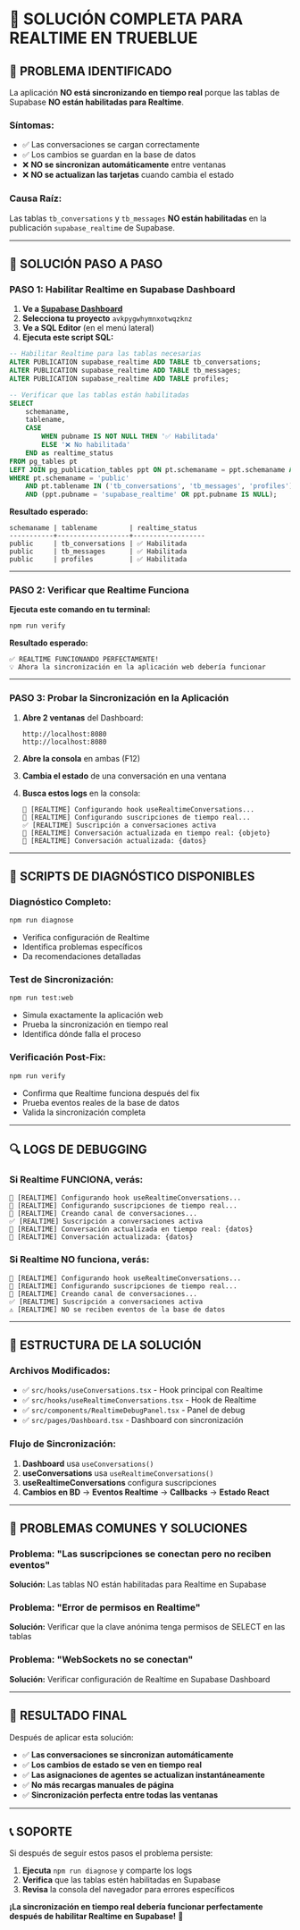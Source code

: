 # 🔧 SOLUCIÓN COMPLETA PARA REALTIME EN TRUEBLUE

## 🚨 **PROBLEMA IDENTIFICADO**

La aplicación **NO está sincronizando en tiempo real** porque las tablas de Supabase **NO están habilitadas para Realtime**.

### **Síntomas:**
- ✅ Las conversaciones se cargan correctamente
- ✅ Los cambios se guardan en la base de datos
- ❌ **NO se sincronizan automáticamente** entre ventanas
- ❌ **NO se actualizan las tarjetas** cuando cambia el estado

### **Causa Raíz:**
Las tablas `tb_conversations` y `tb_messages` **NO están habilitadas** en la publicación `supabase_realtime` de Supabase.

---

## 🚀 **SOLUCIÓN PASO A PASO**

### **PASO 1: Habilitar Realtime en Supabase Dashboard**

1. **Ve a [Supabase Dashboard](https://supabase.com/dashboard)**
2. **Selecciona tu proyecto** `avkpygwhymnxotwqzknz`
3. **Ve a SQL Editor** (en el menú lateral)
4. **Ejecuta este script SQL:**

```sql
-- Habilitar Realtime para las tablas necesarias
ALTER PUBLICATION supabase_realtime ADD TABLE tb_conversations;
ALTER PUBLICATION supabase_realtime ADD TABLE tb_messages;
ALTER PUBLICATION supabase_realtime ADD TABLE profiles;

-- Verificar que las tablas están habilitadas
SELECT 
    schemaname,
    tablename,
    CASE 
        WHEN pubname IS NOT NULL THEN '✅ Habilitada'
        ELSE '❌ No habilitada'
    END as realtime_status
FROM pg_tables pt
LEFT JOIN pg_publication_tables ppt ON pt.schemaname = ppt.schemaname AND pt.tablename = ppt.tablename
WHERE pt.schemaname = 'public' 
    AND pt.tablename IN ('tb_conversations', 'tb_messages', 'profiles')
    AND (ppt.pubname = 'supabase_realtime' OR ppt.pubname IS NULL);
```

**Resultado esperado:**
```
schemaname | tablename        | realtime_status
-----------+------------------+------------------
public     | tb_conversations | ✅ Habilitada
public     | tb_messages      | ✅ Habilitada
public     | profiles         | ✅ Habilitada
```

---

### **PASO 2: Verificar que Realtime Funciona**

**Ejecuta este comando en tu terminal:**

```bash
npm run verify
```

**Resultado esperado:**
```
✅ REALTIME FUNCIONANDO PERFECTAMENTE!
💡 Ahora la sincronización en la aplicación web debería funcionar
```

---

### **PASO 3: Probar la Sincronización en la Aplicación**

1. **Abre 2 ventanas** del Dashboard:
   ```
   http://localhost:8080
   http://localhost:8080
   ```

2. **Abre la consola** en ambas (F12)

3. **Cambia el estado** de una conversación en una ventana

4. **Busca estos logs** en la consola:
   ```
   🔌 [REALTIME] Configurando hook useRealtimeConversations...
   🔄 [REALTIME] Configurando suscripciones de tiempo real...
   ✅ [REALTIME] Suscripción a conversaciones activa
   🔄 [REALTIME] Conversación actualizada en tiempo real: {objeto}
   🔄 [REALTIME] Conversación actualizada: {datos}
   ```

---

## 🧪 **SCRIPTS DE DIAGNÓSTICO DISPONIBLES**

### **Diagnóstico Completo:**
```bash
npm run diagnose
```
- Verifica configuración de Realtime
- Identifica problemas específicos
- Da recomendaciones detalladas

### **Test de Sincronización:**
```bash
npm run test:web
```
- Simula exactamente la aplicación web
- Prueba la sincronización en tiempo real
- Identifica dónde falla el proceso

### **Verificación Post-Fix:**
```bash
npm run verify
```
- Confirma que Realtime funciona después del fix
- Prueba eventos reales de la base de datos
- Valida la sincronización completa

---

## 🔍 **LOGS DE DEBUGGING**

### **Si Realtime FUNCIONA, verás:**
```
🔌 [REALTIME] Configurando hook useRealtimeConversations...
🔄 [REALTIME] Configurando suscripciones de tiempo real...
📡 [REALTIME] Creando canal de conversaciones...
✅ [REALTIME] Suscripción a conversaciones activa
🔄 [REALTIME] Conversación actualizada en tiempo real: {datos}
🔄 [REALTIME] Conversación actualizada: {datos}
```

### **Si Realtime NO funciona, verás:**
```
🔌 [REALTIME] Configurando hook useRealtimeConversations...
🔄 [REALTIME] Configurando suscripciones de tiempo real...
📡 [REALTIME] Creando canal de conversaciones...
✅ [REALTIME] Suscripción a conversaciones activa
⚠️ [REALTIME] NO se reciben eventos de la base de datos
```

---

## 🎯 **ESTRUCTURA DE LA SOLUCIÓN**

### **Archivos Modificados:**
- ✅ `src/hooks/useConversations.tsx` - Hook principal con Realtime
- ✅ `src/hooks/useRealtimeConversations.tsx` - Hook de Realtime
- ✅ `src/components/RealtimeDebugPanel.tsx` - Panel de debug
- ✅ `src/pages/Dashboard.tsx` - Dashboard con sincronización

### **Flujo de Sincronización:**
1. **Dashboard** usa `useConversations()`
2. **useConversations** usa `useRealtimeConversations()`
3. **useRealtimeConversations** configura suscripciones
4. **Cambios en BD** → **Eventos Realtime** → **Callbacks** → **Estado React**

---

## 🚨 **PROBLEMAS COMUNES Y SOLUCIONES**

### **Problema: "Las suscripciones se conectan pero no reciben eventos"**
**Solución:** Las tablas NO están habilitadas para Realtime en Supabase

### **Problema: "Error de permisos en Realtime"**
**Solución:** Verificar que la clave anónima tenga permisos de SELECT en las tablas

### **Problema: "WebSockets no se conectan"**
**Solución:** Verificar configuración de Realtime en Supabase Dashboard

---

## 🎉 **RESULTADO FINAL**

Después de aplicar esta solución:

- ✅ **Las conversaciones se sincronizan automáticamente**
- ✅ **Los cambios de estado se ven en tiempo real**
- ✅ **Las asignaciones de agentes se actualizan instantáneamente**
- ✅ **No más recargas manuales de página**
- ✅ **Sincronización perfecta entre todas las ventanas**

---

## 📞 **SOPORTE**

Si después de seguir estos pasos el problema persiste:

1. **Ejecuta** `npm run diagnose` y comparte los logs
2. **Verifica** que las tablas estén habilitadas en Supabase
3. **Revisa** la consola del navegador para errores específicos

**¡La sincronización en tiempo real debería funcionar perfectamente después de habilitar Realtime en Supabase!** 🚀
